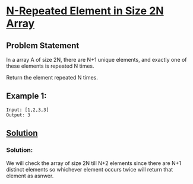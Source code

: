 # [N-Repeated Element in Size 2N Array](https://leetcode.com/problems/n-repeated-element-in-size-2n-array/)
## Problem Statement
In a array A of size 2N, there are N+1 unique elements, and exactly one of these elements is repeated N times.

Return the element repeated N times.

## __Example 1:__
```
Input: [1,2,3,3]
Output: 3

```

## [Solution](https://github.com/Adityathakur3029/CODING/blob/master/N-Repeated%20Element%20in%20Size%202N%20Array/sol.cpp)

### Solution: 
We will check the array of size 2N till N+2 elements since there are N+1
distinct elements so whichever element occurs twice will return that element 
as asnwer.
